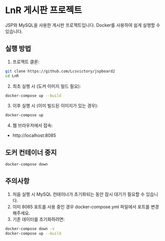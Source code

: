 # LnR 게시판 프로젝트

JSP와 MySQL을 사용한 게시판 프로젝트입니다. Docker를 사용하여 쉽게 실행할 수 있습니다.



## 실행 방법

1. 프로젝트 클론:
```bash
git clone https://github.com/Lcsvictory/jspboard2
cd LnR
```

2. 최초 실행 시 (도커 이미지 빌드 필요):
```bash
docker-compose up --build
```

3. 이후 실행 시 (이미 빌드된 이미지가 있는 경우):
```bash
docker-compose up
```

4. 웹 브라우저에서 접속:
- http://localhost:8085

## 도커 컨테이너 중지

```bash
docker-compose down
```

## 주의사항

1. 처음 실행 시 MySQL 컨테이너가 초기화되는 동안 잠시 대기가 필요할 수 있습니다.
2. 이미 8085 포트를 사용 중인 경우 docker-compose.yml 파일에서 포트를 변경해주세요.
3. 기존 데이터를 초기화하려면:
```bash
docker-compose down -v
docker-compose up --build
```

